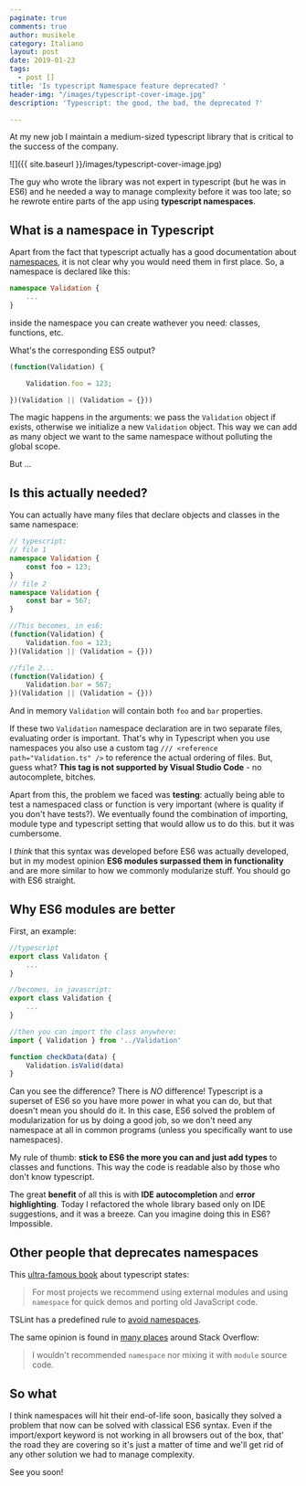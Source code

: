 ```yaml
---
paginate: true
comments: true
author: musikele
category: Italiano
layout: post
date: 2019-01-23
tags:
  - post []
title: 'Is typescript Namespace feature deprecated? '
header-img: "/images/typescript-cover-image.jpg"
description: 'Typescript: the good, the bad, the deprecated ?'

---
```

At my new job I maintain a medium-sized typescript library that is critical to the success of the company. 

![]({{ site.baseurl }}/images/typescript-cover-image.jpg)

The guy who wrote the library was not expert in typescript (but he was in ES6) and he needed a way to manage complexity before it was too late; so he rewrote entire parts of the app using **typescript namespaces**. 

## What is a namespace in Typescript

Apart from the fact that typescript actually has a good documentation about [namespaces](https://www.typescriptlang.org/docs/handbook/namespaces.html "Typescript Namespaces"), it is not clear why you would need them in first place. So, a namespace is declared like this: 

```typescript
namespace Validation {
	...
}
```

inside the namespace you can create wathever you need: classes, functions, etc. 

What's the corresponding ES5 output? 

```typescript
(function(Validation) {

    Validation.foo = 123;

})(Validation || (Validation = {}))
```

The magic happens in the arguments: we pass the `Validation` object if exists, otherwise we initialize a new `Validation` object. This way we can add as many object we want to the same namespace without polluting the global scope. 

But ... 

## Is this actually needed? 

You can actually have many files that declare objects and classes in the same namespace: 

```typescript
// typescript: 
// file 1
namespace Validation {
	const foo = 123;
}
// file 2
namespace Validation {
	const bar = 567;
}

//This becomes, in es6:
(function(Validation) {
    Validation.foo = 123;
})(Validation || (Validation = {}))

//file 2... 
(function(Validation) {
    Validation.bar = 567;
})(Validation || (Validation = {}))
```

And in memory `Validation` will contain both `foo` and `bar` properties. 

If these two `Validation` namespace declaration are in two separate files, evaluating  order is important. That's why in Typescript when you use namespaces you also use a custom tag `/// <reference path="Validation.ts" />` to reference the actual ordering of files. But, guess what? **This tag is not supported by Visual Studio Code** - no autocomplete, bitches. 

Apart from this, the problem we faced was **testing**: actually being able to test a namespaced class or function is very important (where is quality if you don't have tests?). We eventually found the combination of importing, module type and typescript setting that would allow us to do this. but it was cumbersome. 

I _think_ that this syntax was developed before ES6 was actually developed, but in my modest opinion **ES6 modules surpassed them in functionality** and are more similar to how we commonly modularize stuff. You should go with ES6 straight. 

## Why ES6 modules are better 

First, an example: 

```typescript
//typescript
export class Validaton { 
	... 
}

//becomes, in javascript:
export class Validation {
	... 
}

//then you can import the class anywhere: 
import { Validation } from '../Validation' 

function checkData(data) {
	Validation.isValid(data)
}
```

Can you see the difference? There is _NO_ difference! Typescript is a superset of ES6 so you have more power in what you can do, but that doesn't mean you should do it. In this case, ES6 solved the problem of modularization for us by doing a good job, so we don't need any namespace at all in common programs (unless you specifically want to use namespaces). 

My rule of thumb: **stick to ES6 the more you can and just add types** to classes and functions. This way the code is readable also by those who don't know typescript. 

The great **benefit** of all this is with **IDE autocompletion** and **error highlighting**. Today I refactored the whole library based only on IDE suggestions, and it was a breeze. Can you imagine doing this in ES6? Impossible. 

## Other people that deprecates namespaces

This [ultra-famous book](https://basarat.gitbooks.io/typescript/docs/project/namespaces.html) about typescript states: 

> For most projects we recommend using external modules and using `namespace` for quick demos and porting old JavaScript code.  

TSLint has a predefined rule to [avoid namespaces](https://palantir.github.io/tslint/rules/no-namespace/). 

The same opinion is found in [many places](https://stackoverflow.com/questions/12737942/does-typescript-support-namespace#comment78314603_12742162) around Stack Overflow: 

> I wouldn't recommended `namespace` nor mixing it with `module` source code.  

## So what

I think namespaces will hit their end-of-life soon, basically they solved a problem that now can be solved with classical ES6 syntax. Even if the import/export keyword is not working in all browsers out of the box, that' the road they are covering so it's just a matter of time and we'll get rid of any other solution we had to manage complexity. 

See you soon! 
